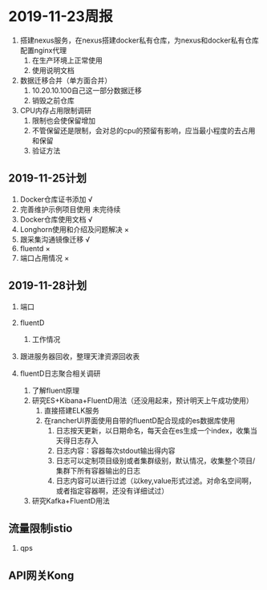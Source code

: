 # 2019-11-23周报

1. 搭建nexus服务，在nexus搭建docker私有仓库，为nexus和docker私有仓库配置nginx代理
   1. 在生产环境上正常使用
   2. 使用说明文档
2. 数据迁移合并（单方面合并）
   1. 10.20.10.100自己这一部分数据迁移
   2. 销毁之前仓库
3. CPU内存占用限制调研
   1. 限制也会使保留增加
   2. 不管保留还是限制，会对总的cpu的预留有影响，应当最小程度的去占用和保留
   3. 验证方法

## 2019-11-25计划

1. Docker仓库证书添加       √
2. 完善维护示例项目使用     未完待续
3. Docker仓库使用文档       √
4. Longhorn使用和介绍及问题解决     ×
5. 跟采集沟通镜像迁移       √
6. fluentd      ×
7. 端口占用情况     ×

## 2019-11-28计划

1. 端口
2. fluentD
   1. 工作情况

3. 跟进服务器回收，整理天津资源回收表
4. fluentD日志聚合相关调研
   1. 了解fluent原理
   2. 研究ES+Kibana+FluentD用法（还没用起来，预计明天上午成功使用）
      1. 直接搭建ELK服务
      2. 在rancherUI界面使用自带的fluentD配合现成的es数据库使用
         1. 日志按天更新，以日期命名，每天会在es生成一个index，收集当天得日志存入
         2. 日志内容：容器每次stdout输出得内容
         3. 日志可以定制项目级别或者集群级别，默认情况，收集整个项目/集群下所有容器输出的日志
         4. 日志内容可以进行过滤（以key,value形式过滤。对命名空间啊，或者指定容器啊，还没有详细试过）
   3. 研究Kafka+FluentD用法

## 流量限制istio

1. qps

## API网关Kong

